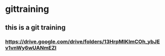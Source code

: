# gittraining
## this is a git training 
### https://drive.google.com/drive/folders/13HrpMIKlmCOh_ybJEv1vnWy6wUANmEZl
